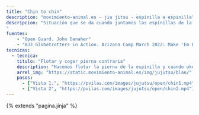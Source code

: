 ```yaml
---
title: "Chin to chin"
description: "movimiento-animal.es - jiu jitsu - espinilla a espinilla"
descripcion: "Situación que se da cuando juntamos las espinillas de la misma pierna. Atrapamos la rodilla de uke siempre con la misma mano con la que tenemos la espinilla puesto que de lo contrario le es muy fácil rotar para tomarnos la espalda. Pegamos nuestro rostro sobre su pierna. Pendiente Jd i passar darrera.
"
fuentes:
    - "Open Guard. John Danaher"
    - "BJJ Globetrotters in Action. Arizona Camp March 2022: Make 'Em Float Like A Butterfly (Sweep) with Zachary Miller"
tecnicas: 
  - tecnica:
    titulo: "Flotar y coger pierna contraria"
    description: "Hacemos flotar la pierna de la espinilla y cuando uke está en el aire, cogemos la pierna contrária, lo ponemos en suelo y le pasamos la guárdia. Para llevarlo al suelo ponemos el pie capturado entre nuestra piernas."
    arrel_img: "https://static.movimiento-animal.es/img/jujutsu/blau/" 
    pasos:
      - ["Vista 1.", "https://pvilas.com/images/jujutsu/open/chin1.mp4"]
      - ["Vista 2", "https://pvilas.com/images/jujutsu/open/chin2.mp4"]
---
```

{% extends  "pagina.jinja" %}
